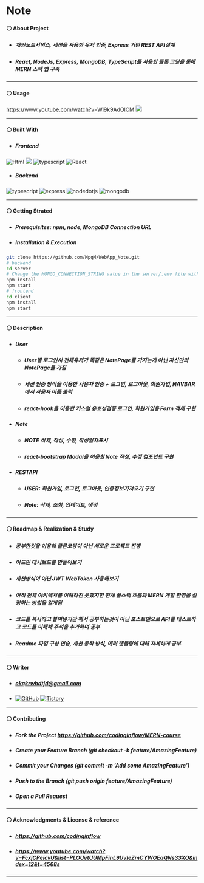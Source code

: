 # Note
#### ⚪ About Project
* ##### 개인노트서비스, 세션을 사용한 유저 인증, Express 기반 REST API설계
* ##### React, NodeJs, Express, MongoDB, TypeScript를 사용한 클론 코딩을 통해 MERN 스택 앱 구축
* * *
#### ⚪ Usage
https://www.youtube.com/watch?v=Wl9k9AdOlCM
<a align = "center" ><img src = https://user-images.githubusercontent.com/79093184/259305883-7dabfc3f-db6f-4862-b8bb-8b6b143eba7d.png></a>
* * *
#### ⚪ Built With
* ##### Frontend
<img alt="Html" src ="https://img.shields.io/badge/HTML5-E34F26.svg?&style=for-the-badge&logo=HTML5&logoColor=white"/> <img src="https://img.shields.io/badge/CSS-1572B6?style=for-the-badge&logo=CSS3&logoColor=white"> <img alt="typescript" src ="https://img.shields.io/badge/typescript-3178C6.svg?&style=for-the-badge&logo=typescript&logoColor=white"/> <img alt="React" src ="https://img.shields.io/badge/react-61DAFB.svg?&style=for-the-badge&logo=React&logoColor=white"/>
* ##### Backend
<img alt="typescript" src ="https://img.shields.io/badge/typescript-3178C6.svg?&style=for-the-badge&logo=typescript&logoColor=white"/> <img alt="express" src ="https://img.shields.io/badge/express-339933.svg?&style=for-the-badge&logo=express&logoColor=white"/> <img alt="nodedotjs" src ="https://img.shields.io/badge/nodejs-339933.svg?&style=for-the-badge&logo=nodedotjs&logoColor=white"/> <img alt="mongodb" src ="https://img.shields.io/badge/mongodb-339933.svg?&style=for-the-badge&logo=mongodb&logoColor=white"/>
* * *
#### ⚪ Getting Strated
* ##### Prerequisites: npm, node, MongoDB Connection URL
* ##### Installation & Execution
```bash
git clone https://github.com/MpqM/WebApp_Note.git
# backend
cd server
# Change the MONGO_CONNECTION_STRING value in the server/.env file with yours
npm install
npm start
# frontend
cd client
npm install
npm start
```
* * *
#### ⚪ Description 
* ##### User
    * ##### User별 로그인시 전체유저가 똑같은 NotePage를 가지는게 아닌 자신만의 NotePage를 가짐
    * ##### 세션 인증 방식을 이용한 사용자 인증 + 로그인, 로그아웃, 회원가입, NAVBAR에서 사용자 이름 출력
    * ##### react-hook을 이용한 커스텀 유효성검증 로그인, 회원가입용 Form 객체 구현
* ##### Note
    * ##### NOTE 삭제, 작성, 수정, 작성일자표시
    * ##### react-bootstrap Modal을 이용한 Note 작성, 수정 컴포넌트 구현
* ##### RESTAPI
   * ##### USER: 회원가입, 로그인, 로그아웃, 인증정보가져오기 구현
   * ##### Note: 삭제, 조회, 업데이트, 생성
* * *
#### ⚪ Roadmap & Realization & Study
* ##### 공부한것을 이용해 클론코딩이 아닌 새로운 프로젝트 진행
* ##### 어드민 대시보드를 만들어보기
* ##### 세션방식이 아닌 JWT WebToken 사용해보기
* ##### 아직 전체 아키텍처를 이해하진 못했지만 전체 풀스택 흐름과 MERN 개발 환경을 설정하는 방법을 알게됨
* ##### 코드를 복사하고 붙여넣기만 해서 공부하는것이 아닌 포스트맨으로 API를 테스트하고 코드를 이해해 주석을 추가하며 공부
* ##### Readme 파일 구성 연습, 세션 동작 방식, 에러 핸들링에 대해 자세하게 공부
* * *
#### ⚪ Writer
* ##### <span>okqkrwhdtjd@gmail.com
* <a href = "https://github.com/MpqM"><img alt="GitHub" src ="https://img.shields.io/badge/GitHub-181717.svg?&style=for-the-badge&logo=GitHub&logoColor=white"/></a> <a href = "https://MpqM.tistory.com/"> <img alt="Tistory" src ="https://img.shields.io/badge/Tistory-white.svg?&style=for-the-badge"/></a>
* * *
#### ⚪ Contributing
* ##### Fork the Project https://github.com/codinginflow/MERN-course
* ##### Create your Feature Branch (git checkout -b feature/AmazingFeature)
* ##### Commit your Changes (git commit -m 'Add some AmazingFeature')
* ##### Push to the Branch (git push origin feature/AmazingFeature)
* ##### Open a Pull Request
* * *
#### ⚪ Acknowledgments & License & reference
* ##### https://github.com/codinginflow
* ##### https://www.youtube.com/watch?v=FcxjCPeicvU&list=PLOUvtUUMpFinL9UvIeZmCYWOEaQNs33XO&index=12&t=4568s
* * * *

